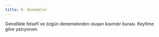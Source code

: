 ```yaml
---
title: 0- Denemeler
---
```

Genellikle felsefî ve özgün denemelerden oluşan kısımdır burası. Keyfime göre yazıyorum.  